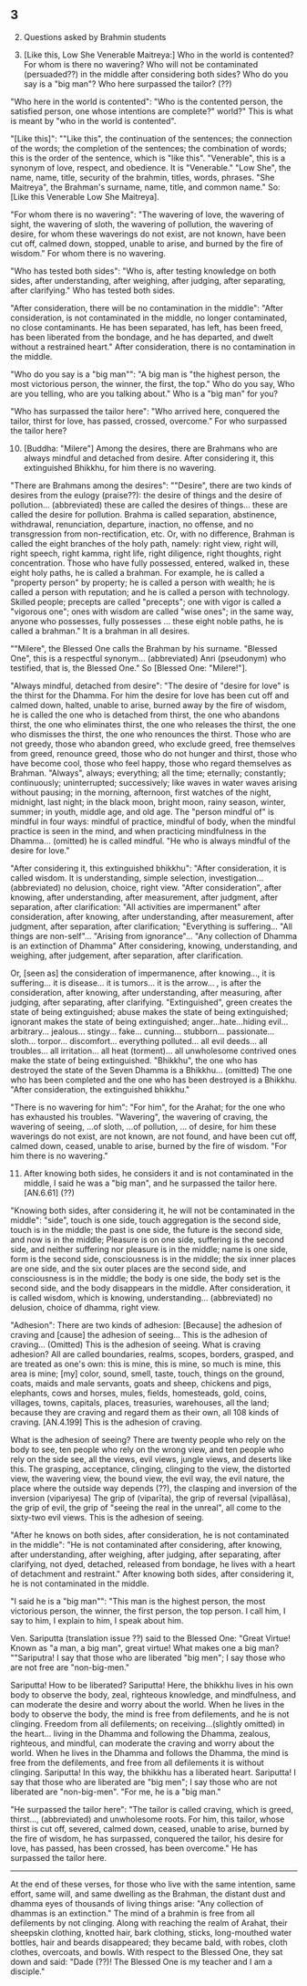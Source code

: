 ## 3

2. Questions asked by Brahmin students

9. [Like this, Low She Venerable Maitreya:]  Who in the world is contented? For whom is
there no wavering? Who will not be contaminated (persuaded??) in the middle after considering
both sides? Who do you say is a "big man"? Who here surpassed the tailor? (??)

"Who here in the world is contented": "Who is the contented person,
the satisfied person, one whose intentions are complete?"
world?" This is what is meant by "who in the world is contented".

"[Like this]": ""Like this", the continuation of the
sentences; the connection of the words; the completion of the sentences; the
combination of words; this is the order of the
sentence, which is "like this". "Venerable", this is a synonym of love, respect,
and obedience. It is "Venerable." "Low She", the name, name, title,
security of the brahmin, titles, words, phrases.
"She Maitreya", the Brahman's surname, name, title, and common
name." So:[Like this Venerable Low She Maitreya].

"For whom there is no wavering": "The wavering of love, the wavering of sight,
the wavering of sloth, the wavering of pollution, the wavering of desire, for
whom these waverings do not exist, are not known, have been cut off,
calmed down, stopped, unable to arise, and burned by the fire of wisdom." For
whom there is no wavering.

"Who has tested both sides": "Who is, after testing knowledge
on both sides, after understanding, after weighing, after judging, after
separating, after clarifying." Who has tested both sides.

"After consideration, there will be no contamination in the middle": "After
consideration, is not contaminated in the middle, no longer contaminated, no
close contaminants. He has been separated, has left, has been
freed, has been liberated from the bondage, and he has departed, and dwelt
without a restrained heart." After consideration, there is no contamination in
the middle.

"Who do you say is a "big man"": "A big man is "the highest person, the most
victorious person, the winner, the first, the top." Who do you say, Who are you
telling, who are you talking about." Who is a "big man" for you?

"Who has surpassed the tailor here": "Who arrived here, conquered
the tailor, thirst for love, has passed, crossed, overcome." For who surpassed
the tailor here?

10. [Buddha: "Milere"] Among the desires, there are Brahmans who are always
mindful and detached from desire. After considering it, this extinguished
Bhikkhu, for him there is no wavering.

"There are Brahmans among the desires": ""Desire", there are two kinds of
desires from the eulogy (praise??): the desire of things and the desire of pollution...
(abbreviated) these are called the desires of things... these are
called the desire for pollution. Brahma is called separation, abstinence,
withdrawal, renunciation, departure, inaction, no offense, and no transgression
from non-rectification, etc. Or, with no difference, Brahman is called the eight
branches of the holy path, namely: right view, right will, right speech, right
kamma, right life, right diligence, right thoughts, right concentration. Those
who have fully possessed, entered, walked in, these eight holy paths, he is
called a brahman. For example, he is
called a "property person" by property; he is called a person with wealth; he is
called a person with reputation; and he is called a person with technology.
Skilled people; precepts are called "precepts"; one with vigor is called a "vigorous one";
ones with wisdom are called "wise ones"; in the same way, anyone
who possesses, fully possesses ... these eight noble paths, he is called a
brahman." It is a brahman in all desires.

""Milere", the Blessed One calls the Brahman by his surname. "Blessed One", this
is a respectful synonym... (abbreviated) Anri (pseudonym) who testified, that
is, the Blessed One." So [Blessed One: "Milere!"].

"Always mindful, detached from desire": "The desire
of "desire for love" is the thirst for the Dhamma. For him the desire for love
has been cut off and calmed down, halted, unable to arise, burned away by
the fire of wisdom, he is called the one who is detached from thirst, the one who abandons
thirst, the one who eliminates thirst, the one who releases the thirst,
the one who dismisses the thirst, the one who renounces the thirst. Those who are not
greedy, those who abandon greed, who exclude greed, free
themselves from greed, renounce greed, those
who do not hunger and thirst, those who have become cool,
those who feel happy, those who regard themselves as Brahman. "Always",
always; everything; all the time; eternally; constantly;
continuously; uninterrupted; successively; like waves in water waves arising without pausing;
in the morning, afternoon, first watches of the night, midnight, last night;
in the black moon, bright moon, rainy
season, winter, summer; in youth, middle age, and old age. The "person mindful
of" is mindful in four ways: mindful of practice, mindful of body, when the
mindful practice is seen in the mind, and when practicing
mindfulness in the Dhamma... (omitted) he is
called mindful. "He who is always mindful of the desire for love."

"After considering it, this extinguished bhikkhu": "After consideration, it is called
wisdom. It is understanding, simple selection, investigation...
(abbreviated) no delusion, choice, right view. "After consideration", after
knowing, after understanding, after measurement, after
judgment, after separation, after clarification: "All activities are
impermanent" after consideration, after knowing, after understanding, after
measurement, after judgment, after separation, after clarification; "Everything
is suffering...  "All things are non-self"... "Arising from ignorance"... "Any
collection of Dhamma is an extinction of Dhamma" After considering, knowing,
understanding, and weighing, after judgement, after separation, after
clarification.

Or, [seen as] the consideration of impermanence, after knowing...,
it is suffering... it is disease... it is tumors... it is the arrow... ,
is after the consideration, after knowing, after understanding, after
measuring, after judging, after separating, after clarifying. "Extinguished",
green creates the state of being extinguished; abuse makes the
state of being extinguished; ignorant makes the state of being
extinguished; anger...hate...hiding evil... arbitrary...
jealous... stingy... fake... cunning... stubborn... passionate... sloth...
torpor... discomfort... everything polluted... all evil deeds... all
troubles... all irritation... all heat (torment)... all unwholesome contrived
ones make the state of being extinguished. "Bhikkhu", the one who has destroyed
the state of the Seven Dhamma is a Bhikkhu... (omitted) The one who has been
completed and the one who has been destroyed is a Bhikkhu. "After consideration,
the extinguished bhikkhu."

"There is no wavering for him": "For him", for the Arahat; for the one who has
exhausted his troubles. "Wavering", the wavering of craving, the wavering of seeing, ...of sloth, ...of pollution, ... of desire, for him these waverings
do not exist, are not known, are not found, and have been cut
off, calmed down, ceased, unable to arise, burned by the fire of
wisdom. "For him there is no wavering."

11. After knowing both sides, he considers it and is not contaminated in the middle,
I said he was a "big man", and he surpassed the tailor here. [AN.6.61] (??)

"Knowing both sides, after considering it, he will not be contaminated
in the middle": "side", touch is one side, touch aggregation is the second side, touch
is in the middle; the past is one side, the future is the second side, and now
is in the middle; Pleasure is on one side, suffering is the second side, and
neither suffering nor pleasure is in the middle;
name is one side, form is the second
side, consciousness is in the middle; the six inner places are one side, and the
six outer places are the second side, and consciousness is in the middle; the body is one side, the body set is the second side, and the body
disappears in the middle. After consideration, it is called wisdom, which is
knowing, understanding... (abbreviated) no delusion, choice of dhamma, right view.

"Adhesion": There are two kinds of adhesion: [Because] the adhesion of craving
and [cause] the adhesion of seeing... This is the adhesion of
craving... (Omitted) This is the adhesion of seeing. What is craving adhesion?
All are called boundaries, realms, scopes, borders, grasped, and are treated as
one's own: this is mine, this is mine, so much is mine, this area is mine; [my]
color, sound, smell, taste, touch, things on the ground, coats, maids and male
servants, goats and sheep, chickens and pigs, elephants, cows and horses, mules,
fields, homesteads, gold, coins, villages, towns, capitals, places,
treasuries, warehouses, all the land; because they are craving and regard them
as their own, all 108 kinds of craving. [AN.4.199] This is the adhesion of
craving.

What is the adhesion of seeing? There are twenty people who rely on the body to
see, ten people who rely on the wrong view, and ten people who rely on the side
see, all the views, evil views, jungle views, and deserts like this. The grasping,
acceptance, clinging, clinging to the view, the distorted view, the wavering
view, the bound view, the evil way, the evil nature, the place
where the outside way depends (??), the clasping and inversion of the inversion
(vipariyesa) The grip of (viparīta), the grip of reversal (vipallāsa), the grip
of evil, the grip of "seeing the real in the unreal", all come to the sixty-two
evil views. This is the adhesion of seeing.

"After he knows on both sides, after consideration, he is not contaminated in
the middle": "He is not contaminated after considering, after knowing, after
understanding, after weighing, after judging, after separating, after
clarifying, not dyed, detached, released from bondage, he lives with a heart of
detachment and restraint." After knowing both sides, after considering it, he is
not contaminated in the middle.

"I said he is a "big man"": "This man is the highest person, the most victorious
person, the winner, the first person, the top person. I call him, I say to him,
I explain to him, I speak about him.

Ven. Sariputta (translation issue ??) said to the Blessed One: "Great Virtue!
Known as "a man, a big man", great virtue! What makes one a big man? ""Sariputra!
I say that those who are liberated "big men"; I say those who are not free are
"non-big-men."

Sariputta! How to be liberated? Sariputta! Here, the bhikkhu lives in his own body to
observe the body, zeal, righteous knowledge, and mindfulness, and can
moderate the desire and worry about the world. When he lives in the body to
observe the body, the mind is free from defilements, and he is not clinging.
Freedom from all defilements; on receiving...(slightly omitted) in the
heart... living in the Dhamma and following the Dhamma, zealous, righteous, and
mindful, can moderate the craving and worry about the world. When he lives in the
Dhamma and follows the Dhamma, the mind is free from the defilements, and
free from all defilements it is without clinging. Sariputta! In this way, the bhikkhu
has a liberated heart. Sariputta! I say that those who are liberated
are "big men"; I say those who are not liberated are "non-big-men". "For
me, he is a "big man."

"He surpassed the tailor here": "The tailor is called craving, which is greed,
thirst..., (abbreviated) and unwholesome roots. For
him, this tailor, whose thirst is cut off, severed, calmed down, ceased, unable
to arise, burned by the fire of wisdom, he has surpassed, conquered the tailor,
his desire for love, has passed, has been crossed, has been overcome." He has
surpassed the tailor here.

---

At the end of these verses, for those who live with the same intention,
same effort, same will, and same dwelling as the Brahman, the
distant dust and dhamma eyes of thousands of living things arise: "Any
collection of dhammas is an extinction." The mind of a brahmin is free from all
defilements by not clinging. Along with reaching the realm of Arahat, their sheepskin
clothing, knotted hair, bark clothing, sticks, long-mouthed water bottles, hair
and beards disappeared; they became bald, with robes, cloth clothes, overcoats, and bowls.
With respect to the Blessed One, they sat down and said: "Dade (??)! The Blessed One is my
teacher and I am a disciple."
